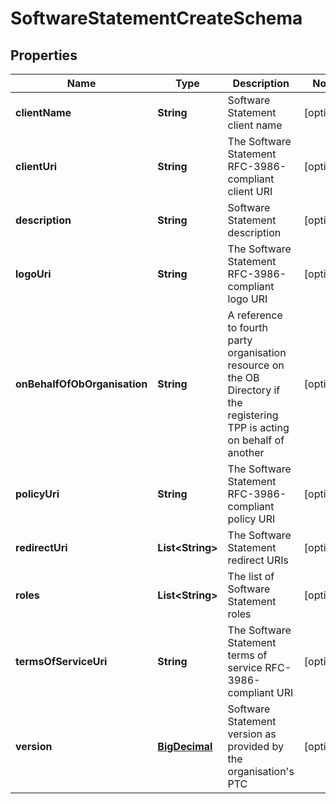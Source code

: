 
# SoftwareStatementCreateSchema

## Properties
Name | Type | Description | Notes
------------ | ------------- | ------------- | -------------
**clientName** | **String** | Software Statement client name |  [optional]
**clientUri** | **String** | The Software Statement RFC-3986-compliant client URI |  [optional]
**description** | **String** | Software Statement description |  [optional]
**logoUri** | **String** | The Software Statement RFC-3986-compliant logo URI |  [optional]
**onBehalfOfObOrganisation** | **String** | A reference to fourth party organisation resource on the OB Directory if the registering TPP is acting on behalf of another |  [optional]
**policyUri** | **String** | The Software Statement RFC-3986-compliant policy URI |  [optional]
**redirectUri** | **List&lt;String&gt;** | The Software Statement redirect URIs |  [optional]
**roles** | **List&lt;String&gt;** | The list of Software Statement roles |  [optional]
**termsOfServiceUri** | **String** | The Software Statement terms of service RFC-3986-compliant URI |  [optional]
**version** | [**BigDecimal**](BigDecimal.md) | Software Statement version as provided by the organisation&#39;s PTC |  [optional]




